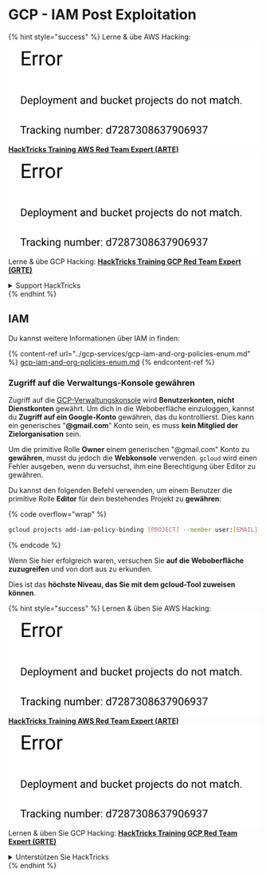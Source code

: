 # GCP - IAM Post Exploitation

{% hint style="success" %}
Lerne & übe AWS Hacking:<img src="../../../.gitbook/assets/image (1) (1).png" alt="" data-size="line">[**HackTricks Training AWS Red Team Expert (ARTE)**](https://training.hacktricks.xyz/courses/arte)<img src="../../../.gitbook/assets/image (1) (1).png" alt="" data-size="line">\
Lerne & übe GCP Hacking: <img src="../../../.gitbook/assets/image (2).png" alt="" data-size="line">[**HackTricks Training GCP Red Team Expert (GRTE)**<img src="../../../.gitbook/assets/image (2).png" alt="" data-size="line">](https://training.hacktricks.xyz/courses/grte)

<details>

<summary>Support HackTricks</summary>

* Überprüfe die [**Abonnementpläne**](https://github.com/sponsors/carlospolop)!
* **Tritt der** 💬 [**Discord-Gruppe**](https://discord.gg/hRep4RUj7f) oder der [**Telegram-Gruppe**](https://t.me/peass) bei oder **folge** uns auf **Twitter** 🐦 [**@hacktricks\_live**](https://twitter.com/hacktricks\_live)**.**
* **Teile Hacking-Tricks, indem du PRs zu den** [**HackTricks**](https://github.com/carlospolop/hacktricks) und [**HackTricks Cloud**](https://github.com/carlospolop/hacktricks-cloud) GitHub-Repos einreichst.

</details>
{% endhint %}

## IAM <a href="#service-account-impersonation" id="service-account-impersonation"></a>

Du kannst weitere Informationen über IAM in finden:

{% content-ref url="../gcp-services/gcp-iam-and-org-policies-enum.md" %}
[gcp-iam-and-org-policies-enum.md](../gcp-services/gcp-iam-and-org-policies-enum.md)
{% endcontent-ref %}

### Zugriff auf die Verwaltungs-Konsole gewähren <a href="#granting-access-to-management-console" id="granting-access-to-management-console"></a>

Zugriff auf die [GCP-Verwaltungskonsole](https://console.cloud.google.com) wird **Benutzerkonten, nicht Dienstkonten** gewährt. Um dich in die Weboberfläche einzuloggen, kannst du **Zugriff auf ein Google-Konto** gewähren, das du kontrollierst. Dies kann ein generisches "**@gmail.com**" Konto sein, es muss **kein Mitglied der Zielorganisation** sein.

Um die primitive Rolle **Owner** einem generischen "@gmail.com" Konto zu **gewähren**, musst du jedoch die **Webkonsole** verwenden. `gcloud` wird einen Fehler ausgeben, wenn du versuchst, ihm eine Berechtigung über Editor zu gewähren.

Du kannst den folgenden Befehl verwenden, um einem Benutzer die primitive Rolle **Editor** für dein bestehendes Projekt zu **gewähren**:

{% code overflow="wrap" %}
```bash
gcloud projects add-iam-policy-binding [PROJECT] --member user:[EMAIL] --role roles/editor
```
{% endcode %}

Wenn Sie hier erfolgreich waren, versuchen Sie **auf die Weboberfläche zuzugreifen** und von dort aus zu erkunden.

Dies ist das **höchste Niveau, das Sie mit dem gcloud-Tool zuweisen können**.

{% hint style="success" %}
Lernen & üben Sie AWS Hacking:<img src="../../../.gitbook/assets/image (1) (1).png" alt="" data-size="line">[**HackTricks Training AWS Red Team Expert (ARTE)**](https://training.hacktricks.xyz/courses/arte)<img src="../../../.gitbook/assets/image (1) (1).png" alt="" data-size="line">\
Lernen & üben Sie GCP Hacking: <img src="../../../.gitbook/assets/image (2).png" alt="" data-size="line">[**HackTricks Training GCP Red Team Expert (GRTE)**<img src="../../../.gitbook/assets/image (2).png" alt="" data-size="line">](https://training.hacktricks.xyz/courses/grte)

<details>

<summary>Unterstützen Sie HackTricks</summary>

* Überprüfen Sie die [**Abonnementpläne**](https://github.com/sponsors/carlospolop)!
* **Treten Sie der** 💬 [**Discord-Gruppe**](https://discord.gg/hRep4RUj7f) oder der [**Telegram-Gruppe**](https://t.me/peass) bei oder **folgen** Sie uns auf **Twitter** 🐦 [**@hacktricks\_live**](https://twitter.com/hacktricks\_live)**.**
* **Teilen Sie Hacking-Tricks, indem Sie PRs an die** [**HackTricks**](https://github.com/carlospolop/hacktricks) und [**HackTricks Cloud**](https://github.com/carlospolop/hacktricks-cloud) GitHub-Repos senden.

</details>
{% endhint %}
